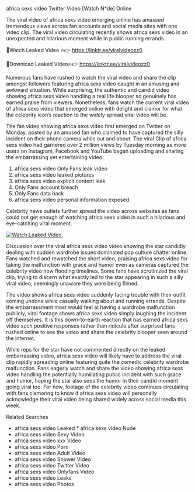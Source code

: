 ﻿africa sexs video Twitter Video [Watch N*de] Online

The viral video of ﻿africa sexs video emerging online has amassed tremendous views across fan accounts and social media sites with one video clip. The viral video circulating recently shows ﻿africa sexs video in an unexpected and hilarious moment while in public running errands. 

🔴Watch Leaked Video 🔥👉  https://linktr.ee/viralvideozz0 

🔴Download Leaked Video🔥👉  https://linktr.ee/viralvideozz0 

Numerous fans have rushed to watch the viral video and share the clip amongst followers featuring ﻿africa sexs video caught in an amusing and awkward situation. While surprising, the authentic and candid video showing ﻿africa sexs video handling a real life blooper so genuinely has earned praise from viewers. Nonetheless, fans watch the current viral video of ﻿africa sexs video that emerged online with delight and clamor for what the celebrity icon’s reaction to the widely spread viral video will be.

The fan video showing ﻿africa sexs video first emerged on Twitter on Monday, posted by an amused fan who claimed to have captured the silly incident on their phone camera while out and about. The viral Clip of ﻿africa sexs video had garnered over 2 million views by Tuesday morning as more users on Instagram, Facebook and YouTube began uploading and sharing the embarrassing yet entertaining video. 

1. ﻿africa sexs video Only Fans leak video
2. ﻿africa sexs video leaked pictures
3. ﻿africa sexs video explicit content leak
4. Only Fans account breach
5. Only Fans data hack
6. ﻿africa sexs video personal information exposed

Celebrity news outlets further spread the video across websites as fans could not get enough of watching ﻿africa sexs video in such a hilarious and eye-catching viral moment. 

[![Watch Leaked Video.](https://miro.medium.com/v2/resize:fit:828/format:webp/1*cilzJN44JGOrTw9NJCrNHA.gif "Watch Leaked Video")](https://linktr.ee/viralvideozz0)

Discussion over the viral ﻿africa sexs video video showing the star candidly dealing with sudden wardrobe issues dominated pop culture chatter online. Fans watched and rewatched the short video, praising ﻿africa sexs video for taking the malfunction with grace and humor even as cameras captured the celebrity video now flooding timelines. Some fans have scrutinized the viral clip, trying to discern what exactly led to the star appearing in such a silly viral video, seemingly unaware they were being filmed.

The video shows ﻿africa sexs video suddenly facing trouble with their outfit coming undone while casually walking about and running errands. Despite the embarrassment most would feel at having a wardrobe malfunction publicly, viral footage shows ﻿africa sexs video simply laughing the incident off themselves. It is this down-to-earth reaction that has earned ﻿africa sexs video such positive responses rather than ridicule after surprised fans rushed online to see the video and share the celebrity blooper seen around the internet.  

While reps for the star have not commented directly on the leaked embarrassing video, ﻿africa sexs video will likely have to address the viral clip rapidly spreading online featuring quite the comedic celebrity wardrobe malfunction. Fans eagerly watch and share the video showing ﻿africa sexs video handling the potentially humiliating public incident with such grace and humor, hoping the star also sees the humor in their candid moment going viral too. For now, footage of the celebrity video continues circulating with fans clamoring to know if ﻿africa sexs video will personally acknowledge their viral video being shared widely across social media this week.

Related Searches
* ﻿africa sexs video Leaked
﻿* africa sexs video Nude
* ﻿africa sexs video Sexy Video
* ﻿africa sexs video xxx Video
* ﻿africa sexs video Porn
* ﻿africa sexs video Adult Video
* ﻿africa sexs video Shower Video
* ﻿africa sexs video Twitter Video
* ﻿africa sexs video Onlyfans Video
* ﻿africa sexs video Leaks
* ﻿africa sexs video Photos